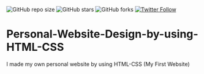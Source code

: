 ![GitHub repo size](https://img.shields.io/github/repo-size/busenurcetin/Personal-Website-Design-by-using-HTML-CSS)
![GitHub stars](https://img.shields.io/github/stars/busenurcetin/Personal-Website-Design-by-using-HTML-CSS?style=social)
![GitHub forks](https://img.shields.io/github/forks/busenurcetin/Personal-Website-Design-by-using-HTML-CSS?style=social)
[![Twitter Follow](https://img.shields.io/twitter/follow/busenurcetin16?style=social)](https://twitter.com/intent/follow?screen_name=busenurcetin16)

# Personal-Website-Design-by-using-HTML-CSS
I made my own personal website by using HTML-CSS (My First Website)

